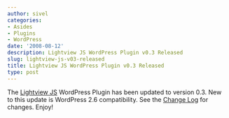 ```yaml
---
author: sivel
categories:
- Asides
- Plugins
- WordPress
date: '2008-08-12'
description: Lightview JS WordPress Plugin v0.3 Released
slug: lightview-js-v03-released
title: Lightview JS WordPress Plugin v0.3 Released
type: post
---
```


The [Lightview JS][1] WordPress Plugin has been updated to version 0.3. New to this update is WordPress 2.6 compatibility. See the [Change Log][2] for changes. Enjoy!

 [1]: http://sivel.net/2008/03/lightview-js/
 [2]: http://sivel.net/2008/03/lightview-js/#changelog
